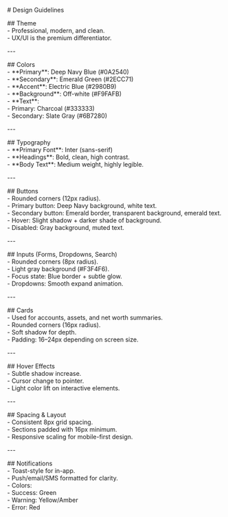 \# Design Guidelines

\#\# Theme  
\- Professional, modern, and clean.  
\- UX/UI is the premium differentiator.

\---

\#\# Colors  
\- \*\*Primary\*\*: Deep Navy Blue (\#0A2540)  
\- \*\*Secondary\*\*: Emerald Green (\#2ECC71)  
\- \*\*Accent\*\*: Electric Blue (\#2980B9)  
\- \*\*Background\*\*: Off-white (\#F9FAFB)  
\- \*\*Text\*\*:  
 \- Primary: Charcoal (\#333333)  
 \- Secondary: Slate Gray (\#6B7280)

\---

\#\# Typography  
\- \*\*Primary Font\*\*: Inter (sans-serif)  
\- \*\*Headings\*\*: Bold, clean, high contrast.  
\- \*\*Body Text\*\*: Medium weight, highly legible.

\---

\#\# Buttons  
\- Rounded corners (12px radius).  
\- Primary button: Deep Navy background, white text.  
\- Secondary button: Emerald border, transparent background, emerald text.  
\- Hover: Slight shadow \+ darker shade of background.  
\- Disabled: Gray background, muted text.

\---

\#\# Inputs (Forms, Dropdowns, Search)  
\- Rounded corners (8px radius).  
\- Light gray background (\#F3F4F6).  
\- Focus state: Blue border \+ subtle glow.  
\- Dropdowns: Smooth expand animation.

\---

\#\# Cards  
\- Used for accounts, assets, and net worth summaries.  
\- Rounded corners (16px radius).  
\- Soft shadow for depth.  
\- Padding: 16–24px depending on screen size.

\---

\#\# Hover Effects  
\- Subtle shadow increase.  
\- Cursor change to pointer.  
\- Light color lift on interactive elements.

\---

\#\# Spacing & Layout  
\- Consistent 8px grid spacing.  
\- Sections padded with 16px minimum.  
\- Responsive scaling for mobile-first design.

\---

\#\# Notifications  
\- Toast-style for in-app.  
\- Push/email/SMS formatted for clarity.  
\- Colors:  
 \- Success: Green  
 \- Warning: Yellow/Amber  
 \- Error: Red
